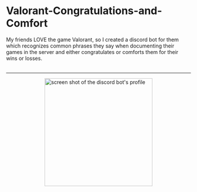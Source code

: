 # Valorant-Congratulations-and-Comfort
My friends LOVE the game Valorant, so I created a discord bot for them which recognizes common phrases they say when documenting their games in the server and either congratulates or comforts them for their wins or losses. <br>
<br>
<hr>
<head>
<style>
img {
  display: block;
  margin-left: auto;
  margin-right: auto;
}
</style>
</head>

<img width="294" alt="screen shot of the discord bot's profile" class="center" src="https://user-images.githubusercontent.com/63426032/170098590-af9c4298-678a-45f4-8c60-10be580886ea.png">
